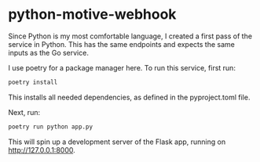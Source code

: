 # python-motive-webhook

Since Python is my most comfortable language, I created a first pass of the service in Python. This has the same endpoints and expects the same inputs as the Go service.

I use poetry for a package manager here. To run this service, first run:

```bash
poetry install
```

This installs all needed dependencies, as defined in the pyproject.toml file.

Next, run:

```bash
poetry run python app.py
```

This will spin up a development server of the Flask app, running on http://127.0.0.1:8000.
